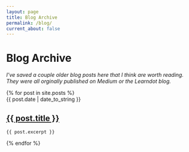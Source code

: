 ```yaml
---
layout: page
title: Blog Archive
permalink: /blog/
current_about: false
---
```


# Blog Archive

*I've saved a couple older blog posts here that I think are worth reading. They were all orginally published on Medium or the Learndot blog.*


<div class="posts">
  {% for post in site.posts %}
  <div class="post">
      <span class="post-date">{{ post.date | date_to_string }}</span>
    <h2 class="post-title">
      <a href="{{ post.url }}">
        {{ post.title }}
      </a>
    </h2>

    {{ post.excerpt }}
    
  </div>
  {% endfor %}
</div>


<!-- 
<div class="pagination">
  {% if paginator.next_page %}
    <a class="pagination-item older" href="{{ site.baseurl }}page{{paginator.next_page}}">Older</a>
  {% else %}
    <span class="pagination-item older">Older</span>
  {% endif %}
  {% if paginator.previous_page %}
    {% if paginator.page == 2 %}
      <a class="pagination-item newer" href="{{ site.baseurl }}">Newer</a>
    {% else %}
      <a class="pagination-item newer" href="{{ site.baseurl }}page{{paginator.previous_page}}">Newer</a>
    {% endif %}
  {% else %}
    <span class="pagination-item newer">Newer</span>
  {% endif %}
</div> -->
